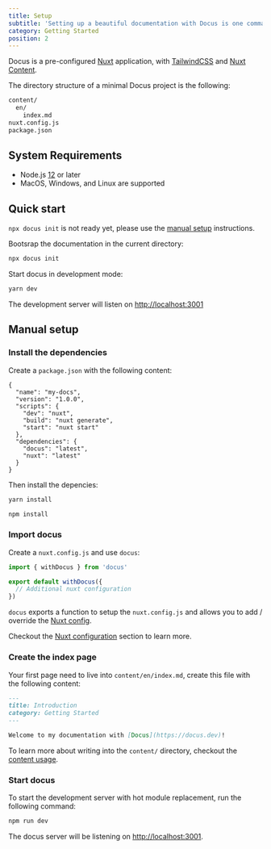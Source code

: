 ```yaml
---
title: Setup
subtitle: 'Setting up a beautiful documentation with Docus is one command away 🤙'
category: Getting Started
position: 2
---
```


Docus is a pre-configured [Nuxt](https://nuxtjs.org) application, with [TailwindCSS](https://tailwindcss.com) and [Nuxt Content](https://content.nuxtjs.org).

The directory structure of a minimal Docus project is the following:

```bash
content/
  en/
    index.md
nuxt.config.js
package.json
```

## System Requirements

- Node.js [12](https://nodejs.org/en/) or later
- MacOS, Windows, and Linux are supported

## Quick start

<alert type="warning">

`npx docus init` is not ready yet, please use the [manual setup](#manual-setup) instructions.

</alert>

Bootsrap the documentation in the current directory:

```bash
npx docus init
```

Start docus in development mode:

```bash
yarn dev
```

The development server will listen on [http://localhost:3001](http://localhost:3001)

## Manual setup

### Install the dependencies

Create a `package.json` with the following content:

```json[package.json]
{
  "name": "my-docs",
  "version": "1.0.0",
  "scripts": {
    "dev": "nuxt",
    "build": "nuxt generate",
    "start": "nuxt start"
  },
  "dependencies": {
    "docus": "latest",
    "nuxt": "latest"
  }
}
```

Then install the depencies:

<code-group>
  <code-block label="Yarn" active>

  ```bash
  yarn install
  ```

  </code-block>
  <code-block label="NPM">

  ```bash
  npm install
  ```

  </code-block>
</code-group>


### Import docus

Create a `nuxt.config.js` and use `docus`:

```js [nuxt.config.js]
import { withDocus } from 'docus'

export default withDocus({
  // Additional nuxt configuration
})
```

`docus` exports a function to setup the `nuxt.config.js` and allows you to add / override the [Nuxt config](https://nuxtjs.org/docs/2.x/configuration-glossary/configuration-build).

Checkout the [Nuxt configuration](/configuration#nuxt-config) section to learn more.

### Create the index page

Your first page need to live into `content/en/index.md`, create this file with the following content:

```md [content/en/index.md]
---
title: Introduction
category: Getting Started
---

Welcome to my documentation with [Docus](https://docus.dev)!
```

To learn more about writing into the `content/` directory, checkout the [content usage](/content).


### Start docus

To start the development server with hot module replacement, run the following command:

```bash
npm run dev
```

The docus server will be listening on [http://localhost:3001]([http://localhost:3001]).
